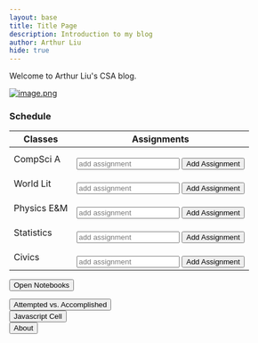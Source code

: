 ```yaml
---
layout: base
title: Title Page
description: Introduction to my blog
author: Arthur Liu
hide: true
---
```


Welcome to Arthur Liu's CSA blog.

[![image.png](https://i.postimg.cc/90K7ymVs/image.png)](https://postimg.cc/zHwvr1yk)

### Schedule

<table id="schedule">
  <thead>
    <tr>
      <th>Classes</th>
      <th>Assignments</th>
    </tr>
  </thead>
  <tbody>
    <tr>
      <td>CompSci A</td>
      <td>
        <ul id="csa-assignments"></ul>
        <input type="text" id="csa-assignment" placeholder="add assignment">
        <button onclick="add('csa')">Add Assignment</button>
      </td>
    </tr>
    <tr>
      <td>World Lit</td>
      <td>
        <ul id="lit-assignments"></ul>
        <input type="text" id="lit-assignment" placeholder="add assignment">
        <button onclick="add('lit')">Add Assignment</button>
      </td>
    </tr>
    <tr>
      <td>Physics E&M</td>
      <td>
        <ul id="enm-assignments"></ul>
        <input type="text" id="enm-assignment" placeholder="add assignment">
        <button onclick="add('enm')">Add Assignment</button>
      </td>
    </tr>
    <tr>
      <td>Statistics</td>
      <td>
        <ul id="stats-assignments"></ul>
        <input type="text" id="stats-assignment" placeholder="add assignment">
        <button onclick="add('stats')">Add Assignment</button>
      </td>
    </tr>
    <tr>
      <td>Civics</td>
      <td>
        <ul id="civics-assignments"></ul>
        <input type="text" id="civics-assignment" placeholder="add assignment">
        <button onclick="add('civics')">Add Assignment</button>
      </td>
    </tr>
  </tbody>
</table>

<button id="notebooks" onclick='toggleNotebooks()'>Open Notebooks</button>

<div id="notebook">
  <button onclick='window.location.href="{{ site.baseurl }}/about/attempted_accomplished"'>Attempted vs. Accomplished</button>
  <br>
  <button onclick='window.location.href="{{ site.baseurl }}/about/javascript"'>Javascript Cell</button>
  <br>
  <button onclick='window.location.href="{{ site.baseurl }}/about"'>About</button>
</div>

<script>
  // classes
  const CLASSES = ['csa', 'lit', 'enm', 'stats', 'civics'];

  // load assignments from local storage
  document.addEventListener('DOMContentLoaded', function() {
    document.getElementById("notebook").style.display = "none";

    CLASSES.forEach(cls => {
      const assignments = JSON.parse(localStorage.getItem(cls + '-assignments')) || [];
      assignments.forEach(assignment => list(cls, assignment));
    });
  });

  // add assignments
  function add(classId) {
    const input = document.getElementById(classId + '-assignment');
    const value = input.value.trim();
    if (value) {
      list(classId, value);
      save(classId, value);
      input.value = '';
    }
  }

  // add the assignment to the list
  function list(classId, value) {
    const ul = document.getElementById(classId + '-assignments');
    const li = document.createElement('li');
    li.textContent = value;
    li.onclick = function() {
      ul.removeChild(li);
      remove(classId, value);
    };
    ul.appendChild(li);
  }

  // save the assignment to local storage
  function save(classId, value) {
    const assignments = JSON.parse(localStorage.getItem(classId + '-assignments')) || [];
    assignments.push(value);
    localStorage.setItem(classId + '-assignments', JSON.stringify(assignments));
  }

  // remove on click
  function remove(classId, value) {
    assignments = JSON.parse(localStorage.getItem(classId + '-assignments')) || [];
    localStorage.setItem(classId + '-assignments', JSON.stringify(assignments.filter(assignment => assignment !== value)));
  }

  function toggleNotebooks() {
    const container = document.getElementById("notebook");

    if(container.style.display == "none") {
      container.style.display = "block";
    } else {
      container.style.display = "none";
    }
  }
</script>
